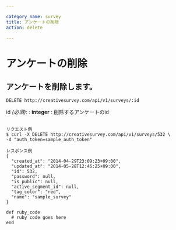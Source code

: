 ```yaml
---

category_name: survey
title: アンケートの削除
action: delete

---
```


# アンケートの削除

## アンケートを削除します。

`DELETE http://creativesurvey.com/api/v1/surveys/:id`

id _(必須)_:
: __integer__
: 削除するアンケートのid

~~~

リクエスト例
$ curl -X DELETE http://creativesurvey.com/api/v1/surveys/532 \
-d "auth_token=sample_auth_token"

レスポンス例
{
  "created_at": "2014-04-29T23:09:23+09:00",
  "updated_at": "2014-05-28T12:46:25+09:00",
  "id": 532,
  "password": null,
  "is_public": null,
  "active_segment_id": null,
  "tag_color": "red",
  "name": "sample_survey"
}
~~~

~~~
def ruby_code
  # ruby code goes here
end
~~~

